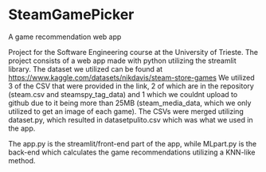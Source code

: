 # SteamGamePicker
A game recommendation web app

Project for the Software Engineering course at the University of Trieste.
The project consists of a web app made with python utilizing the streamlit library. The dataset we utilized can be found at https://www.kaggle.com/datasets/nikdavis/steam-store-games
We utilized 3 of the CSV that were provided in the link, 2 of which are in the repository (steam.csv and steamspy_tag_data) and 1 which we couldnt upload to github due to it being more than 25MB (steam_media_data, which we only utilized to get an image of each game).
The CSVs were merged utilizing dataset.py, which resulted in datasetpulito.csv which was what we used in the app.

The app.py is the streamlit/front-end part of the app, while MLpart.py is the back-end which calculates the game recommendations utilizing a KNN-like method. 
